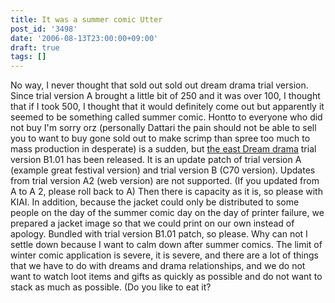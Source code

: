 ```yaml
---
title: It was a summer comic Utter
post_id: '3498'
date: '2006-08-13T23:00:00+09:00'
draft: true
tags: []
---
```


No way, I never thought that sold out sold out dream drama trial version. Since trial version A brought a little bit of 250 and it was over 100, I thought that if I took 500, I thought that it would definitely come out but apparently it seemed to be something called summer comic. Hontto to everyone who did not buy I'm sorry orz (personally Dattari the pain should not be able to sell you to want to buy gone sold out to make scrimp than spree too much to mass production in desperate) is a sudden, but [the east Dream drama](https://danmaq.com/!/thC/) trial version B1.01 has been released. It is an update patch of trial version A (example great festival version) and trial version B (C70 version). Updates from trial version A2 (web version) are not supported. (If you updated from A to A 2, please roll back to A) Then there is capacity as it is, so please with KIAI. In addition, because the jacket could only be distributed to some people on the day of the summer comic day on the day of printer failure, we prepared a jacket image so that we could print on our own instead of apology. Bundled with trial version B1.01 patch, so please. Why can not I settle down because I want to calm down after summer comics. The limit of winter comic application is severe, it is severe, and there are a lot of things that we have to do with dreams and drama relationships, and we do not want to watch loot items and gifts as quickly as possible and do not want to stack as much as possible. (Do you like to eat it?
